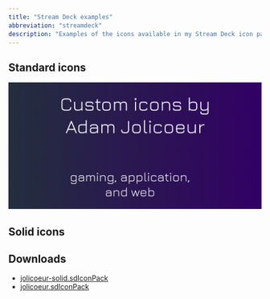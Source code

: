 ```yaml
---
title: "Stream Deck examples"
abbreviation: "streamdeck"
description: "Examples of the icons available in my Stream Deck icon packs."
---
```


<div class="container">

## Standard icons

![Preview image](streamdeck-preview.png "Cover image")

## Solid icons

## Downloads
- [jolicoeur-solid.sdIconPack](https://github.com/AdamJ/stream-deck-icon-packs/tree/main/com.elgato.jolicoeur-solid.sdIconPack)
- [jolicoeur.sdIconPack](https://github.com/AdamJ/stream-deck-icon-packs/tree/main/com.elgato.jolicoeur.sdIconPack)

</div>
